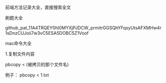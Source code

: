 前端方法记录大全，直接搜索全文



刷题大全



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



mac命令大全

1.复制文件内容

pbcopy < (被拷贝的那个文件名)

例子： pbcopy < 1.txt
